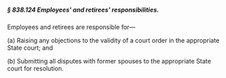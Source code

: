 ##### § 838.124 Employees' and retirees' responsibilities. #####

Employees and retirees are responsible for—

(a) Raising any objections to the validity of a court order in the appropriate State court; and

(b) Submitting all disputes with former spouses to the appropriate State court for resolution.